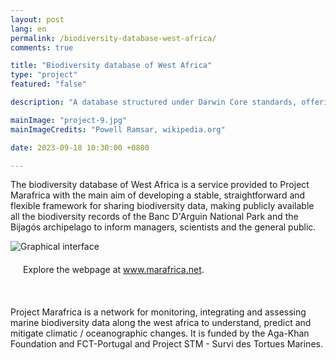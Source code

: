 ```yaml
---
layout: post
lang: en
permalink: /biodiversity-database-west-africa/
comments: true

title: "Biodiversity database of West Africa"
type: "project"
featured: "false"

description: "A database structured under Darwin Core standards, offering a stable, straightforward and flexible framework for sharing biodiversity data."

mainImage: "project-9.jpg"
mainImageCredits: "Powell Ramsar, wikipedia.org"

date: 2023-09-18 10:30:00 +0800

---
```


The biodiversity database of West Africa is a service provided to Project Marafrica with the main aim of developing a stable, straightforward and flexible framework for sharing biodiversity data, making publicly available all the biodiversity records of the Banc D'Arguin National Park and the Bijagós archipelago to inform managers, scientists and the general public.

<img src="{{ site.baseurl }}/assets/images/posts/project-9-2.png" alt="Graphical interface" style="max-height: 525px;">

<div style="padding: 20px" class="border-radius-05 bg-gray font-family-secondary font-small text-dark">
Explore the webpage at <a target="_black" href="http://marafrica.net">www.marafrica.net</a>.
</div>
<br>

Project Marafrica is a network for monitoring, integrating and assessing marine biodiversity data along the west africa to understand, predict and mitigate climatic / oceanographic changes. It is funded by the Aga-Khan Foundation and FCT-Portugal and Project STM - Survi des Tortues Marines.